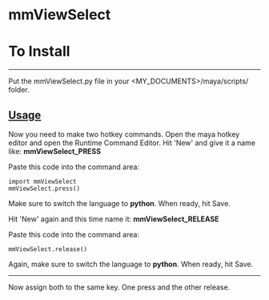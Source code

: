 # mmViewSelect #

# To Install #
***
Put the mmViewSelect.py file in your <MY_DOCUMENTS>/maya/scripts/ folder.

**[Usage](#usage)**
---

Now you need to make two hotkey commands.
Open the maya hotkey editor and open the Runtime Command Editor.
Hit 'New' and give it a name like:
<b>mmViewSelect_PRESS</b>

Paste this code into the command area:
```
import mmViewSelect
mmViewSelect.press()
```
Make sure to switch the language to <b>python</b>.
When ready, hit Save.

Hit 'New' again and this time name it:
<b>mmViewSelect_RELEASE</b>

Paste this code into the command area:
```
mmViewSelect.release()
```
Again, make sure to switch the language to <b>python</b>.
When ready, hit Save.

---

Now assign both to the same key. One press and the other release.


